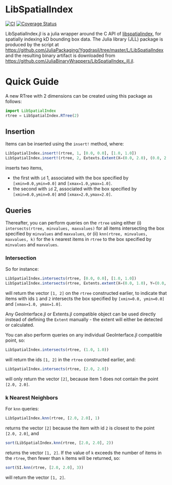 # LibSpatialIndex

[![CI](https://github.com/JuliaGeo/LibSpatialIndex.jl/workflows/CI/badge.svg)](https://github.com/JuliaGeo/LibSpatialIndex.jl/actions?query=workflow%3ACI)
[![Coverage Status](https://coveralls.io/repos/github/JuliaGeo/LibSpatialIndex.jl/badge.svg?branch=master&service=github)](https://coveralls.io/github/JuliaGeo/LibSpatialIndex.jl?branch=master)

LibSpatialIndex.jl is a julia wrapper around the C API of [libspatialindex](https://github.com/libspatialindex/libspatialindex), for spatially indexing kD bounding box data.  The Julia library (JLL) package is produced by the script at https://github.com/JuliaPackaging/Yggdrasil/tree/master/L/LibSpatialIndex and the resulting binary artifact is downloaded from https://github.com/JuliaBinaryWrappers/LibSpatialIndex_jll.jl.

# Quick Guide

A new RTree with 2 dimensions can be created using this package as follows:

```julia
import LibSpatialIndex
rtree = LibSpatialIndex.RTree(2)
```

## Insertion

Items can be inserted using the `insert!` method, where:

```julia
LibSpatialIndex.insert!(rtree, 1, [0.0, 0.0], [1.0, 1.0])
LibSpatialIndex.insert!(rtree, 2, Extexts.Extent(X=(0.0, 2.0), (0.0, 2.0)))
```

inserts two items,

- the first with `id` 1, associated with the box specified by `[xmin=0.0,ymin=0.0]` and `[xmax=1.0,ymax=1.0]`.
- the second with `id` 2, associated with the box specified by `[xmin=0.0,ymin=0.0]` and `[xmax=2.0,ymax=2.0]`.

## Queries

Thereafter, you can perform queries on the `rtree` using either (i) `intersects(rtree, minvalues, maxvalues)`
for all items intersecting the box specified by `minvalues` and `maxvalues`, or (ii)
`knn(rtree, minvalues, maxvalues, k)` for the `k` nearest items in `rtree` to the box
specified by `minvalues` and `maxvalues`.

### Intersection

So for instance:

```julia
LibSpatialIndex.intersects(rtree, [0.0, 0.0], [1.0, 1.0])
LibSpatialIndex.intersects(rtree, Extents.extent(X=(0.0, 1.0), Y=(0.0, 1.0)))
```

will return the vector `[1, 2]` on the `rtree` constructed earlier, to indicate that items
with ids `1` and `2` intersects the box specified by `[xmin=0.0, ymin=0.0]` and `[xmax=1.0, ymax=1.0]`.

Any GeoInterface.jl or Extents.jl compatible object can be used directly instead
of defining the `Extent` manually - the extent will either be detected or calculated.


You can also perform queries on any individual GeoInterface.jl compatible point, so: 

```julia
LibSpatialIndex.intersects(rtree, (1.0, 1.0))
```

will return the ids `[1, 2]` in the `rtree` constructed earlier, and:

```julia
LibSpatialIndex.intersects(rtree, [2.0, 2.0])
```

will only return the vector `[2]`, because item 1 does not contain the point `[2.0, 2.0]`.

### k Nearest Neighbors

For `knn` queries:

```julia
LibSpatialIndex.knn(rtree, [2.0, 2.0], 1)
```

returns the vector `[2]` because the item with id `2` is closest to the point `[2.0, 2.0]`, and

```julia
sort(LibSpatialIndex.knn(rtree, [2.0, 2.0], 2))
```

returns the vector `[1, 2]`. If the value of `k` exceeds the number of items in the `rtree`,
then fewer than `k` items will be returned, so:

```julia
sort(SI.knn(rtree, [2.0, 2.0], 3))
```

will return the vector `[1, 2]`.
